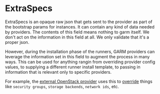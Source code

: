# ExtraSpecs

ExtraSpecs is an opaque raw json that gets sent to the provider as part of the bootstrap params for instances. It can contain any kind of data needed by providers. The contents of this field means nothing to garm itself. We don't act on the information in this field at all. We only validate that it's a proper json.

However, during the installation phase of the runners, GARM providers can leverage the information set in this field to augment the process in many ways. This can be used for anything rangin from overriding provider config values, to supplying a different runner install template, to passing in information that is relevant only to specific providers.

For example, the [external OpenStack provider](https://github.com/cloudbase/garm-provider-openstack) uses this to [override](https://github.com/cloudbase/garm-provider-openstack#tweaking-the-provider) things like `security groups`, `storage backends`, `network ids`, etc.

